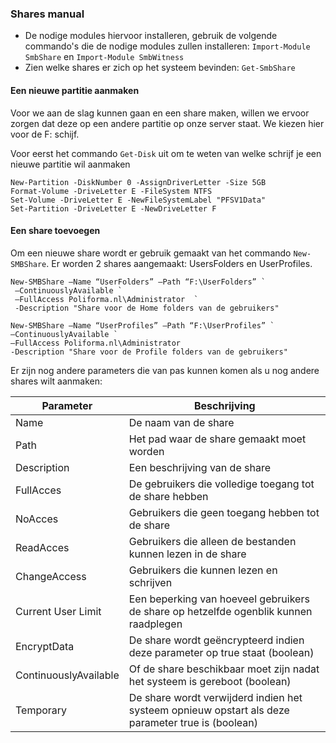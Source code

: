 ### Shares manual

* De nodige modules hiervoor installeren, gebruik de volgende commando's die  de nodige modules zullen installeren: `Import-Module SmbShare` en `Import-Module SmbWitness`
* Zien welke shares er zich op het systeem bevinden: `Get-SmbShare`

#### Een nieuwe partitie aanmaken
Voor we aan de slag kunnen gaan en een share maken, willen we ervoor zorgen dat deze op een andere partitie op onze server staat. We kiezen hier voor de F: schijf.

Voor eerst het commando `Get-Disk` uit om te weten van welke schrijf je een nieuwe partitie wil aanmaken

```
New-Partition -DiskNumber 0 -AssignDriverLetter -Size 5GB
Format-Volume -DriveLetter E -FileSystem NTFS
Set-Volume -DriveLetter E -NewFileSystemLabel "PFSV1Data"
Set-Partition -DriveLetter E -NewDriveLetter F
```

#### Een share toevoegen
Om een nieuwe share wordt er gebruik gemaakt van het commando `New-SMBShare`. Er worden 2 shares aangemaakt: UsersFolders en UserProfiles.

```
New-SMBShare –Name “UserFolders” –Path “F:\UserFolders” `
 –ContinuouslyAvailable `
 –FullAccess Poliforma.nl\Administrator  `
 -Description "Share voor de Home folders van de gebruikers"
 ```
 
 ```
 New-SMBShare –Name “UserProfiles” –Path “F:\UserProfiles” `
 –ContinuouslyAvailable `
 –FullAccess Poliforma.nl\Administrator
 -Description "Share voor de Profile folders van de gebruikers"
 ```
 
 Er zijn nog andere parameters die van pas kunnen komen als u nog andere shares wilt aanmaken:
 
|Parameter| Beschrijving |
| --- | --- |
| Name | De naam van de share |
| Path | Het pad waar de share gemaakt moet worden |
| Description | Een beschrijving van de share |
| FullAcces | De gebruikers die volledige toegang tot de share hebben |
| NoAcces | Gebruikers die geen toegang hebben tot de share |
| ReadAcces | Gebruikers die alleen de bestanden kunnen lezen in de share |
| ChangeAccess | Gebruikers die kunnen lezen en schrijven|
| Current User Limit | Een beperking van hoeveel gebruikers de share op hetzelfde ogenblik kunnen raadplegen |
| EncryptData | De share wordt geëncrypteerd indien deze parameter op true staat (boolean) |
| ContinuouslyAvailable | Of de share beschikbaar moet zijn nadat het systeem is gereboot (boolean) |
| Temporary | De share wordt verwijderd indien het systeem opnieuw opstart als deze parameter true is (boolean) |


